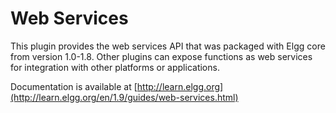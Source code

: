 Web Services
============

This plugin provides the web services API that was packaged with Elgg core from
version 1.0-1.8. Other plugins can expose functions as web services for
integration with other platforms or applications.

Documentation is available at [http://learn.elgg.org](http://learn.elgg.org/en/1.9/guides/web-services.html)